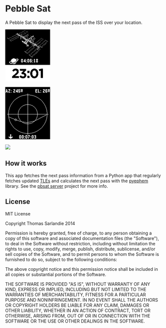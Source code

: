 # Pebble Sat

A Pebble Sat to display the next pass of the ISS over your location.

![Pebble Sat showing the time to next pass](screenshot-main.png)

![Pebble Sat during a pass](screenshot-pass.png)

<a href="http://pblweb.com/appstore/52d396683e2e256b6c00001e/">
  <img src="http://pblweb.com/badge/52d396683e2e256b6c00001e/orange/small">
</a>

## How it works

This app fetches the next pass information from a Python app that regularly fetches updated [TLEs](http://en.wikipedia.org/wiki/Two-line_element_set) and calculates the next pass with the [pyephem](http://rhodesmill.org/pyephem/) library. See the [pbsat server](https://github.com/sarfata/pbsat-server) project for more info.

## License

MIT License

Copyright Thomas Sarlandie 2014

Permission is hereby granted, free of charge, to any person obtaining a copy of this software and associated documentation files (the "Software"), to deal in the Software without restriction, including without limitation the rights to use, copy, modify, merge, publish, distribute, sublicense, and/or sell copies of the Software, and to permit persons to whom the Software is furnished to do so, subject to the following conditions:

The above copyright notice and this permission notice shall be included in all copies or substantial portions of the Software.

THE SOFTWARE IS PROVIDED "AS IS", WITHOUT WARRANTY OF ANY KIND, EXPRESS OR IMPLIED, INCLUDING BUT NOT LIMITED TO THE WARRANTIES OF MERCHANTABILITY, FITNESS FOR A PARTICULAR PURPOSE AND NONINFRINGEMENT. IN NO EVENT SHALL THE AUTHORS OR COPYRIGHT HOLDERS BE LIABLE FOR ANY CLAIM, DAMAGES OR OTHER LIABILITY, WHETHER IN AN ACTION OF CONTRACT, TORT OR OTHERWISE, ARISING FROM, OUT OF OR IN CONNECTION WITH THE SOFTWARE OR THE USE OR OTHER DEALINGS IN THE SOFTWARE.
